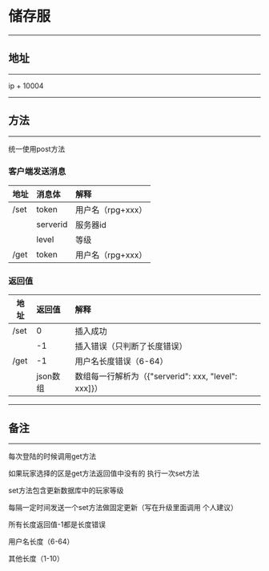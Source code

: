 # 储存服

---

## 地址

---

ip + 10004

---

## 方法

---

统一使用post方法

### 客户端发送消息

| 地址 | 消息体   | 解释              |
| ---- | :------- | :---------------- |
| /set | token    | 用户名（rpg+xxx） |
|      | serverid | 服务器id          |
|      | level    | 等级              |
| /get | token    | 用户名（rpg+xxx） |

### 返回值

| 地址 | 返回值   | 解释                                                 |
| ---- | :------- | :--------------------------------------------------- |
| /set | 0        | 插入成功                                             |
|      | -1       | 插入错误（只判断了长度错误）                         |
| /get | -1       | 用户名长度错误（6-64）                               |
|      | json数组 | 数组每一行解析为（{"serverid": xxx, "level": xxx]}） |

---

## 备注

---

每次登陆的时候调用get方法

如果玩家选择的区是get方法返回值中没有的 执行一次set方法

set方法包含更新数据库中的玩家等级

每隔一定时间发送一个set方法做固定更新（写在升级里面调用 个人建议）



所有长度返回值-1都是长度错误 

用户名长度（6-64）

其他长度（1-10）

